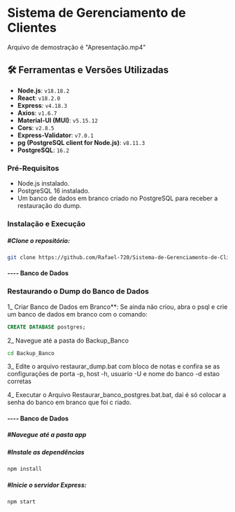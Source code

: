  # Sistema de Gerenciamento de Clientes

Arquivo de demostração é "Apresentação.mp4"

## 🛠 Ferramentas e Versões Utilizadas

- **Node.js**: `v18.18.2`
- **React**: `v18.2.0`
- **Express**: `v4.18.3`
- **Axios**: `v1.6.7`
- **Material-UI (MUI)**: `v5.15.12`
- **Cors**: `v2.8.5`
- **Express-Validator**: `v7.0.1`
- **pg (PostgreSQL client for Node.js)**: `v8.11.3`
- **PostgreSQL**: `16.2`

### Pré-Requisitos

- Node.js instalado.
- PostgreSQL 16 instalado.
- Um banco de dados em branco criado no PostgreSQL para receber a restauração do dump.

### Instalação e Execução

##### #Clone o repositório:
```bash
git clone https://github.com/Rafael-720/Sistema-de-Gerenciamento-de-Clientes.git
```

#### ---- Banco de Dados

### Restaurando o Dump do Banco de Dados

1_ Criar Banco de Dados em Branco**: Se ainda não criou, abra o psql e crie um banco de dados em branco com o comando:
   ```sql
   CREATE DATABASE postgres;
   ```

2_ Navegue até a pasta do Backup_Banco
```bash
cd Backup_Banco
```

3_ Edite o arquivo restaurar_dump.bat com bloco de notas e confira se as configurações de porta -p, host -h, usuario -U e nome do banco -d estao corretas



4_ Executar o Arquivo Restaurar_banco_postgres.bat.bat, dai é só colocar a senha do banco em branco que foi c riado.



#### ---- Banco de Dados

##### #Navegue até a pasta app

##### #Instale as dependências
```bash
npm install
```

##### #Inicie o servidor Express:
```bash
npm start
```

